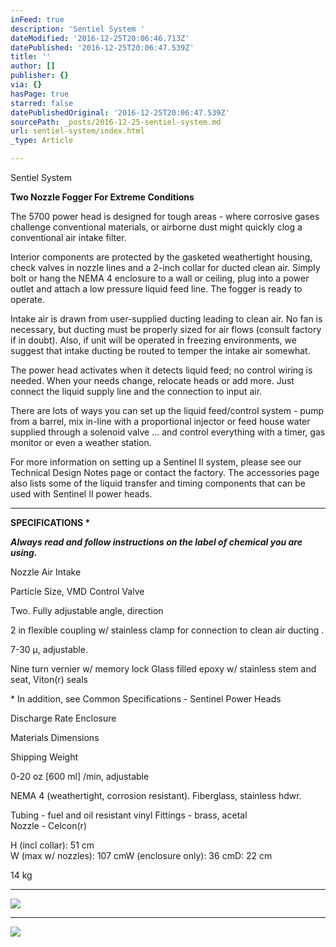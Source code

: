 ```yaml
---
inFeed: true
description: 'Sentiel System '
dateModified: '2016-12-25T20:06:46.713Z'
datePublished: '2016-12-25T20:06:47.539Z'
title: ''
author: []
publisher: {}
via: {}
hasPage: true
starred: false
datePublishedOriginal: '2016-12-25T20:06:47.539Z'
sourcePath: _posts/2016-12-25-sentiel-system.md
url: sentiel-system/index.html
_type: Article

---
```

Sentiel System 

**Two Nozzle Fogger For Extreme Conditions**

The 5700 power head is designed for tough areas - where corrosive gases challenge conventional materials, or airborne dust might quickly clog a conventional air intake filter.

Interior components are protected by the gasketed weathertight housing, check valves in nozzle lines and a 2-inch collar for ducted clean air. Simply bolt or hang the NEMA 4 enclosure to a wall or ceiling, plug into a power outlet and attach a low pressure liquid feed line. The fogger is ready to operate.

Intake air is drawn from user-supplied ducting leading to clean air. No fan is necessary, but ducting must be properly sized for air flows (consult factory if in doubt). Also, if unit will be operated in freezing environments, we suggest that intake ducting be routed to temper the intake air somewhat.

The power head activates when it detects liquid feed; no control wiring is needed. When your needs change, relocate heads or add more. Just connect the liquid supply line and the connection to input air.

There are lots of ways you can set up the liquid feed/control system - pump from a barrel, mix in-line with a proportional injector or feed house water supplied through a solenoid valve ... and control everything with a timer, gas monitor or even a weather station.

For more information on setting up a Sentinel II system, please see our Technical Design Notes page or contact the factory. The accessories page also lists some of the liquid transfer and timing components that can be used with Sentinel II power heads.

---

**SPECIFICATIONS \***

_**Always read and follow instructions on the label of chemical you are using.**_

Nozzle Air Intake

Particle Size, VMD Control Valve

Two. Fully adjustable angle, direction

2 in flexible coupling w/ stainless clamp for connection to clean air ducting .

7-30 μ, adjustable.

Nine turn vernier w/ memory lock Glass filled epoxy w/ stainless stem and seat, Viton(r) seals

\* In addition, see Common Specifications - Sentinel Power Heads

Discharge Rate Enclosure

Materials Dimensions

Shipping Weight

0-20 oz \[600 ml\] /min, adjustable

NEMA 4 (weathertight, corrosion resistant). Fiberglass, stainless hdwr.

Tubing - fuel and oil resistant vinyl Fittings - brass, acetal  
Nozzle - Celcon(r)

H (incl collar): 51 cm  
W (max w/ nozzles): 107 cmW (enclosure only): 36 cmD: 22 cm

14 kg

---

![](https://the-grid-user-content.s3-us-west-2.amazonaws.com/78d1cff9-e0cd-44dc-8ab4-639418ee73de.png)

---

![](https://the-grid-user-content.s3-us-west-2.amazonaws.com/85db20ed-4d48-4740-8771-a18b37622f54.png)